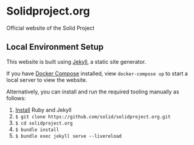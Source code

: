 # Solidproject.org

Official website of the Solid Project

## Local Environment Setup

This website is built using [Jekyll](https://jekyllrb.com/), a static
site generator.

If you have [Docker Compose](https://docs.docker.com/compose/) installed, view `docker-compose up` to start a local server to view the website.

Alternatively, you can install and run the required tooling manually as follows:
1. [Install](https://jekyllrb.com/docs/installation/) Ruby and Jekyll
1. `$ git clone https://github.com/solid/solidproject.org.git`
1. `$ cd solidproject.org` 
1. `$ bundle install`
1. `$ bundle exec jekyll serve --livereload`
